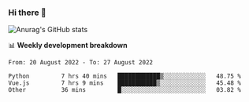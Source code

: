 ### Hi there 👋
![Anurag's GitHub stats](https://github-readme-stats.vercel.app/api?username=jami1024&show_icons=true&theme=radical)

📊 **Weekly development breakdown**
<!--START_SECTION:waka-->

```text
From: 20 August 2022 - To: 27 August 2022

Python         7 hrs 40 mins   ████████████▒░░░░░░░░░░░░   48.75 %
Vue.js         7 hrs 9 mins    ███████████▒░░░░░░░░░░░░░   45.48 %
Other          36 mins         █░░░░░░░░░░░░░░░░░░░░░░░░   03.82 %
```

<!--END_SECTION:waka-->
<!--
**jami1024/jami1024** is a ✨ _special_ ✨ repository because its `README.md` (this file) appears on your GitHub profile.

Here are some ideas to get you started:

- 🔭 I’m currently working on ...
- 🌱 I’m currently learning ...
- 👯 I’m looking to collaborate on ...
- 🤔 I’m looking for help with ...
- 💬 Ask me about ...
- 📫 How to reach me: ...
- 😄 Pronouns: ...
- ⚡ Fun fact: ...
-->
